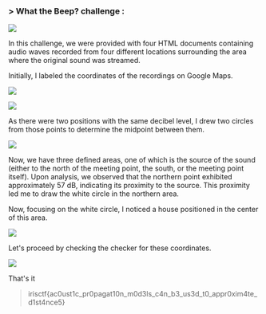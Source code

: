 ### > What the Beep? challenge :

![](https://cdn.discordapp.xyz/attachments/1067452256686981161/1194042461362851986/Screen_Shot_2024-01-08_at_11.16.14_PM.png)

In this challenge, we were provided with four HTML documents containing audio waves recorded from four different locations surrounding the area where the original sound was streamed.

Initially, I labeled the coordinates of the recordings on Google Maps.



![](https://cdn.discordapp.xyz/attachments/1067452256686981161/1194044410271367290/New_Project.png)

![](https://media.discordapp.net/attachments/1067452256686981161/1194047603218853946/Screen_Shot_2024-01-08_at_11.32.17_PM_1.png)

As there were two positions with the same decibel level, I drew two circles from those points to determine the midpoint between them.

![](https://cdn.discordapp.xyz/attachments/1067452256686981161/1194296884035059723/map2.jpg)

Now, we have three defined areas, one of which is the source of the sound (either to the north of the meeting point, the south, or the meeting point itself). Upon analysis, we observed that the northern point exhibited approximately 57 dB, indicating its proximity to the source. This proximity led me to draw the white circle in the northern area.

Now, focusing on the white circle, I noticed a house positioned in the center of this area.

![](https://cdn.discordapp.xyz/attachments/1067452256686981161/1236301074713939988/Screen_Shot_2024-01-08_at_11.32.17_PM_3-min.png)

Let's proceed by checking the checker for these coordinates.

![](https://cdn.discordapp.xyz/attachments/1067452256686981161/1194055383803777184/Screen_Shot_2024-01-09_at_12.09.01_AM.png)

That's it 

> irisctf{ac0ust1c_pr0pagat10n_m0d3ls_c4n_b3_us3d_t0_appr0xim4te_d1st4nce5}
> 
